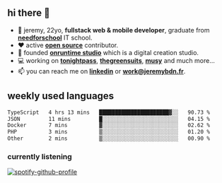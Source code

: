 ## hi there 👋

- 👦 jeremy,  22yo, **fullstack web & mobile developer**, graduate from **[needforschool](https://www.needfor-school.com/)** IT school.
- ❤️ active **[open source](https://github.com/jerembdn)** contributor.
- 🧠 founded **[onruntime studio](https://github.com/onruntime)** which is a digital creation studio.
- 💻 working on **[tonightpass](https://tonightpass.com)**, **[thegreensuits](https://thegreensuits.fr)**, **[musy](https://github.com/musyapp)** and much more...
- 📫 you can reach me on **[linkedin](https://www.linkedin.com/in/jeremybdn/)** or **[work@jeremybdn.fr](mailto:work@jeremybdn.fr)**.

## weekly used languages

<!--START_SECTION:waka-->

```txt
TypeScript   4 hrs 13 mins   ██████████████████████▓░░   90.73 %
JSON         11 mins         █░░░░░░░░░░░░░░░░░░░░░░░░   04.15 %
Docker       7 mins          ▓░░░░░░░░░░░░░░░░░░░░░░░░   02.62 %
PHP          3 mins          ▒░░░░░░░░░░░░░░░░░░░░░░░░   01.20 %
Other        2 mins          ▒░░░░░░░░░░░░░░░░░░░░░░░░   00.90 %
```

<!--END_SECTION:waka-->

### currently listening
[![spotify-github-profile](https://spotify-github-profile.vercel.app/api/view?uid=31ugdvkonmhxzbnkai2r7ue2empe&cover_image=true&theme=natemoo-re&show_offline=false&background_color=121212&bar_color=3356d7&bar_color_cover=false)](https://open.spotify.com/user/31225jnpumbhbpldcz2wjg24aymi)
